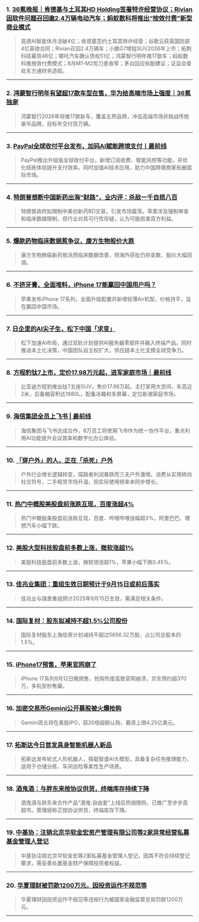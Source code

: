 ### 1. [36氪晚报｜肯德基与土耳其HD Holding签署特许经营协议；Rivian因软件问题召回逾2.4万辆电动汽车；蚂蚁数科将推出“按效付费”新型商业模式](https://36kr.com/p/3463676944520834?f=rss)

> 高德AI智能体月活破4亿；肯德基签约土耳其特许经营；谷歌云获英国防部4亿英镑合同；Rivian召回2.4万辆车；小鹏G7增程SUV2026年上市；拓荆科技募资46亿；哪吒汽车确认债权51亿；鸿蒙智行明年推17款车；蚂蚁数科推按效付费模式；8月M1-M2剪刀差收窄；茅台回应拆股建议；证监会查处东方通财务造假。

---


### 2. [鸿蒙智行明年有望超17款车型在售，华为给高端市场上强度｜36氪独家](https://36kr.com/p/3463633451292041?f=rss)

> 鸿蒙智行2026年将推17款新车，覆盖五界品牌，冲击高端市场并挑战传统豪华品牌，目标年交付百万辆。

---


### 3. [PayPal全球收付平台发布，加码AI赋能跨境支付丨最前线](https://36kr.com/p/3463613850670465?f=rss)

> PayPal推出升级版全球收付平台，新增订阅收费、智能风控等功能，并优化结账体验提升支付效率。同时加强AI技术应用，助力中国跨境商家拓展国际市场。

---


### 4. [特朗普想断中国新药出海“财路”，业内评：杀敌一千自损八百](https://36kr.com/p/3463371422782855?f=rss)

> 特朗普政府拟限制中美创新药BD交易，引发市场震荡。草案涉及强制审查和临床数据限制，但行业对其可行性存疑，认为可能损害双方利益。

---


### 5. [爆款药物临床数据惹争议，康方生物股价大跌](https://36kr.com/p/3463423591601800?f=rss)

> 康方生物肺癌新药依沃西临床数据改善，但海外获批仍存变数，股价大幅回调。

---


### 6. [不挤牙膏、全面堆料，iPhone 17能赢回中国用户吗？](https://36kr.com/p/3463398770153089?f=rss)

> 苹果发布iPhone 17系列，全面升级配置并新增轻薄Air机型，价格持平，旨在赢回中国市场。

---


### 7. [日企里的AI尖子生，松下中国「求变」](https://36kr.com/p/3463377091204738?f=rss)

> 松下加速AI布局，通过双轨计划提供AI服务器零部件并融入终端产品。同时推进本土化决策，中国团队自主权扩大，供应链本土化支撑全球竞争力。

---


### 8. [方程豹钛7上市，定价17.98万元起，进军家庭市场｜最前线](https://36kr.com/p/3462102214153859?f=rss)

> 比亚迪方程豹推出钛7五座SUV，售价17.98万起。主打家用大空间，车高近2米，后备箱容积达1880L，配备冰箱和多屏幕，定位新潮家庭市场。

---


### 9. [海信集团全员上飞书 | 最前线](https://36kr.com/p/3461924142699907?f=rss)

> 海信集团与飞书达成合作，8万员工将使用飞书作为统一协作平台，重点利用AI功能提升会议效率和数字化办公体验。

---


### 10. [「穿户外」的人，正在「杀死」户外](https://36kr.com/p/3462127217481347?f=rss)

> 户外行业增长逻辑转变，探路者利润暴跌而三夫户外激增。消费从实用转向社交符号，二手租赁市场升温，但实际使用频率未同步增长。

---


### 11. [热门中概股美股盘前涨跌互现，百度涨超4%](https://36kr.com/newsflashes/3463735662351753?f=rss)

> 热门中概股美股盘前涨跌互现，百度、哔哩哔哩涨幅超3%，阿里巴巴、理想汽车小幅下跌。

---


### 12. [美股大型科技股盘前多数上涨，微软涨超1%](https://36kr.com/newsflashes/3463728476886409?f=rss)

> 美股科技股盘前多数上涨，微软领涨超1%，苹果小幅下跌0.45%。

---


### 13. [佳兆业集团：重组生效日期预计于9月15日或前后落实](https://36kr.com/newsflashes/3463721909949826?f=rss)

> 佳兆业与瑞景重组预计2025年9月15日生效，需满足相关条件。

---


### 14. [国际复材：股东拟减持不超1.5%公司股份](https://36kr.com/newsflashes/3463712576460425?f=rss)

> 国际复材股东上海信熹计划减持不超过5656.32万股，占公司总股本的1.5%。

---


### 15. [iPhone17预售，苹果官网崩了](https://36kr.com/newsflashes/3463703490090632?f=rss)

> iPhone 17系列9月12日晚预售，抢购热度高致官网崩溃，京东预约超370万，多机型秒售罄。

---


### 16. [加密交易所Gemini公开募股被火爆抢购](https://36kr.com/newsflashes/3463701060507014?f=rss)

> Gemini周五将在美股IPO，获20倍超额认购，募资上限4.25亿美元。

---


### 17. [拓斯达今日首发具身智能机器人新品](https://36kr.com/newsflashes/3463697142896002?f=rss)

> 拓斯达发布轮式人形机器人，搭载智谱AI大模型，具备复杂任务推理能力，适用于仓储分拣、车间巡检等柔性生产场景。

---


### 18. [酒鬼酒：与胖东来按协议供货，终端库存持续下降](https://36kr.com/newsflashes/3463693205263745?f=rss)

> 酒鬼酒与胖东来合作产品"酒鬼·自由爱"上线后热销限购，已推广至步步高超市。管理层称正按协议供货，终端库存下降。

---


### 19. [中基协：注销北京华软金宏资产管理有限公司等2家异常经营私募基金管理人登记](https://36kr.com/newsflashes/3463688505382276?f=rss)

> 中基协注销北京华软金宏等2家私募基金管理人登记，因其不符合持续登记要求，需妥善处置基金财产保障投资者权益。

---


### 20. [华夏理财被罚款1200万元，因投资运作不规范等](https://36kr.com/newsflashes/3463679924196996?f=rss)

> 华夏理财因投资运作不规范等违规行为被国家金融监管总局罚款1200万元。

---

